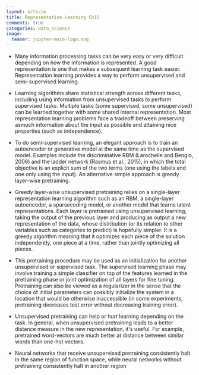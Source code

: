 ```yaml
---
layout: article
title: Representation Learning Ch15
comments: true
categories: data_science
image:
  teaser: jupyter-main-logo.svg
---
```


- Many information processing tasks can be very easy or very difficult depending on how the information is represented. A good representation is one that makes a subsequent learning task easier. Representation learning provides a way to perform unsupervised and semi-supervised learning.

- Learning algorithms share statistical strength across different tasks, including using information from unsupervised tasks to perform supervised tasks. Multiple tasks (some supervised, some unsupervised) can be learned together with some shared internal representation. Most representation learning problems face a tradeoff between preserving asmuch information about the input as possible and attaining nice properties (such as independence).

- To do semi-supervised learning, an elegant approach is to train an autoencoder or generative model at the same time as the supervised model. Examples include the discriminative RBM (Larochelle and Bengio, 2008) and the ladder network (Rasmus et al., 2015), in which the total objective is an explicit sum of the two terms (one using the labels and one only using the input). An alternative simple approach is greedy layer-wise pretraining. 

- Greedy layer-wise unsupervised pretraining relies on a single-layer representation learning algorithm such as an RBM, a single-layer autoencoder, a sparsecoding model, or another model that learns latent representations. Each layer is pretrained using unsupervised learning, taking the output of the previous layer and producing as output a new representation of the data, whose distribution (or its relation to other variables such as categories to predict) is hopefully simpler. It is a greedy algorithm meaning that it optimizes each piece of the solution independently, one piece at a time, rather than jointly optimizing all pieces.

- This pretraining procedure may be used as an initialization for another unsupervised or supervised task. The supervised learning phase may involve training a simple classifier on top of the features learned in the pretraining phase or joint optimization of all layers for fine tuning. Pretraining can also be viewed as a regularizer in the sense that the choice of initial parameters can possibly initialize the system in a location that would be otherwise inaccessible (in some experiments, pretraining decreases test error without decreasing training error). 

- Unsupervised pretraining can help or hurt learning depending on the task. In general, when unsupervised pretraining leads to a better  distance measure in the new representation, it's useful. For example, pretrained word-vectors are much better at distance between similar words than one-hot vectors. 

- Neural networks that receive unsupervised pretraining consistently halt in the same region of function space, while neural networks without pretraining consistently halt in another region